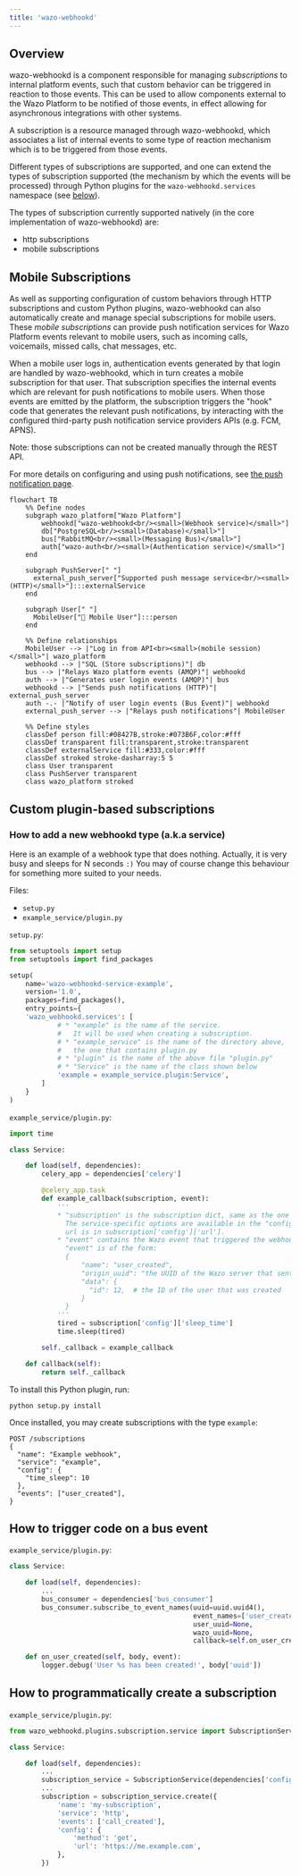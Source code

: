 ```yaml
---
title: 'wazo-webhookd'
---
```


## Overview

wazo-webhookd is a component responsible for managing _subscriptions_ to internal platform events,
such that custom behavior can be triggered in reaction to those events. This can be used to allow
components external to the Wazo Platform to be notified of those events, in effect allowing for
asynchronous integrations with other systems.

A subscription is a resource managed through wazo-webhookd, which associates a list of internal
events to some type of reaction mechanism which is to be triggered from those events.

Different types of subscriptions are supported, and one can extend the types of subscription
supported (the mechanism by which the events will be processed) through Python plugins for the
`wazo-webhookd.services` namespace (see [below](#how-to-add-a-new-webhookd-type-a.k.a-service)).

The types of subscription currently supported natively (in the core implementation of wazo-webhookd)
are:

- http subscriptions
- mobile subscriptions

## Mobile Subscriptions

As well as supporting configuration of custom behaviors through HTTP subscriptions and custom Python
plugins, wazo-webhookd can also automatically create and manage special subscriptions for mobile
users. These _mobile subscriptions_ can provide push notification services for Wazo Platform events
relevant to mobile users, such as incoming calls, voicemails, missed calls, chat messages, etc.

When a mobile user logs in, authentication events generated by that login are handled by
wazo-webhookd, which in turn creates a mobile subscription for that user. That subscription
specifies the internal events which are relevant for push notifications to mobile users. When those
events are emitted by the platform, the subscription triggers the "hook" code that generates the
relevant push notifications, by interacting with the configured third-party push notification
service providers APIs (e.g. FCM, APNS).

Note: those subscriptions can not be created manually through the REST API.

For more details on configuring and using push notifications, see
[the push notification page](/uc-doc/api_sdk/mobile_push_notification).

```mermaid
flowchart TB
    %% Define nodes
    subgraph wazo_platform["Wazo Platform"]
        webhookd["wazo-webhookd<br/><small>(Webhook service)</small>"]
        db["PostgreSQL<br/><small>(Database)</small>"]
        bus["RabbitMQ<br/><small>(Messaging Bus)</small>"]
        auth["wazo-auth<br/><small>(Authentication service)</small>"]
    end

    subgraph PushServer[" "]
      external_push_server["Supported push message service<br/><small>(HTTP)</small>"]:::externalService
    end

    subgraph User[" "]
      MobileUser["👤 Mobile User"]:::person
    end

    %% Define relationships
    MobileUser --> |"Log in from API<br><small>(mobile session)</small>"| wazo_platform
    webhookd --> |"SQL (Store subscriptions)"| db
    bus --> |"Relays Wazo platform events (AMQP)"| webhookd
    auth --> |"Generates user login events (AMQP)"| bus
    webhookd --> |"Sends push notifications (HTTP)"| external_push_server
    auth -.- |"Notify of user login events (Bus Event)"| webhookd
    external_push_server --> |"Relays push notifications"| MobileUser

    %% Define styles
    classDef person fill:#08427B,stroke:#073B6F,color:#fff
    classDef transparent fill:transparent,stroke:transparent
    classDef externalService fill:#333,color:#fff
    classDef stroked stroke-dasharray:5 5
    class User transparent
    class PushServer transparent
    class wazo_platform stroked
```

## Custom plugin-based subscriptions

### How to add a new webhookd type (a.k.a service)

Here is an example of a webhook type that does nothing. Actually, it is very busy and sleeps for N
seconds `:)` You may of course change this behaviour for something more suited to your needs.

Files:

- `setup.py`
- `example_service/plugin.py`

`setup.py`:

```python
from setuptools import setup
from setuptools import find_packages

setup(
    name='wazo-webhookd-service-example',
    version='1.0',
    packages=find_packages(),
    entry_points={
    'wazo_webhookd.services': [
            # * "example" is the name of the service.
            #   It will be used when creating a subscription.
            # * "example_service" is the name of the directory above,
            #   the one that contains plugin.py
            # * "plugin" is the name of the above file "plugin.py"
            # * "Service" is the name of the class shown below
            'example = example_service.plugin:Service',
        ]
    }
)
```

`example_service/plugin.py`:

```python
import time

class Service:

    def load(self, dependencies):
        celery_app = dependencies['celery']

        @celery_app.task
        def example_callback(subscription, event):
            '''
            * "subscription" is the subscription dict, same as the one returned by the REST API.
              The service-specific options are available in the "config" key, e.g. for http: the
              url is in subscription['config']['url'].
            * "event" contains the Wazo event that triggered the webhook.
              "event" is of the form:
              {
                  "name": "user_created",
                  "origin_uuid": "the UUID of the Wazo server that sent the event",
                  "data": {
                    "id": 12,  # the ID of the user that was created
                  }
              }
            '''
            tired = subscription['config']['sleep_time']
            time.sleep(tired)

        self._callback = example_callback

    def callback(self):
        return self._callback
```

To install this Python plugin, run:

    python setup.py install

Once installed, you may create subscriptions with the type `example`:

```ascii
POST /subscriptions
{
  "name": "Example webhook",
  "service": "example",
  "config": {
    "time_sleep": 10
  },
  "events": ["user_created"],
}
```

## How to trigger code on a bus event

`example_service/plugin.py`:

```python
class Service:

    def load(self, dependencies):
        ...
        bus_consumer = dependencies['bus_consumer']
        bus_consumer.subscribe_to_event_names(uuid=uuid.uuid4(),
                                              event_names=['user_created'],
                                              user_uuid=None,
                                              wazo_uuid=None,
                                              callback=self.on_user_created)

    def on_user_created(self, body, event):
        logger.debug('User %s has been created!', body['uuid'])
```

## How to programmatically create a subscription

`example_service/plugin.py`:

```python
from wazo_webhookd.plugins.subscription.service import SubscriptionService

class Service:

    def load(self, dependencies):
        ...
        subscription_service = SubscriptionService(dependencies['config'])
        ...
        subscription = subscription_service.create({
            'name': 'my-subscription',
            'service': 'http',
            'events': ['call_created'],
            'config': {
                'method': 'get',
                'url': 'https://me.example.com',
            },
        })
```
